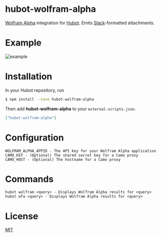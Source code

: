 # hubot-wolfram-alpha

[Wolfram Alpha][wfa] integration for [Hubot][hubot]. Emits [Slack][slack]-formatted attachments.

# Example

![example](https://cloud.githubusercontent.com/assets/3905798/19982108/18195ff0-a1db-11e6-966a-ebea0dfd8770.png)

# Installation

In your Hubot repository, run

```bash
$ npm install --save hubot-wolfram-alpha
```

Then add **hubot-wolfram-alpha** to your `external-scripts.json`.

```json
["hubot-wolfram-alpha"]
```

# Configuration

```
WOLFRAM_ALPHA_APPID - The API key for your Wolfram Alpha application
CAMO_KEY - (Optional) The shared secret key for a Camo proxy
CAMO_HOST - (Optional) The hostname for a Camo proxy
```

# Commands

```
hubot wolfram <query> - Displays Wolfram Alpha results for <query>
hubot wfa <query> - Displays Wolfram Alpha results for <query>
```

# License

[MIT][license]

[hubot]: https://hubot.github.com/
[license]: LICENSE
[slack]: https://slack.com/
[wfa]: http://www.wolframalpha.com/
